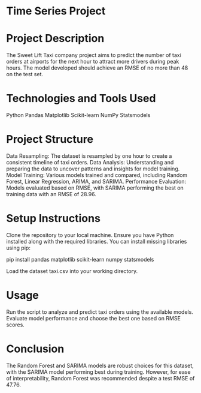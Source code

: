 # Time Series Project
# Project Description
The Sweet Lift Taxi company project aims to predict the number of taxi orders at airports for the next hour to attract more drivers during peak hours. The model developed should achieve an RMSE of no more than 48 on the test set.

# Technologies and Tools Used
Python
Pandas
Matplotlib
Scikit-learn
NumPy
Statsmodels

# Project Structure
Data Resampling: The dataset is resampled by one hour to create a consistent timeline of taxi orders.
Data Analysis: Understanding and preparing the data to uncover patterns and insights for model training.
Model Training: Various models trained and compared, including Random Forest, Linear Regression, ARIMA, and SARIMA.
Performance Evaluation: Models evaluated based on RMSE, with SARIMA performing the best on training data with an RMSE of 28.96.

# Setup Instructions
Clone the repository to your local machine.
Ensure you have Python installed along with the required libraries. You can install missing libraries using pip:

   
   pip install pandas matplotlib scikit-learn numpy statsmodels
   

Load the dataset taxi.csv into your working directory.

# Usage
Run the script to analyze and predict taxi orders using the available models.
Evaluate model performance and choose the best one based on RMSE scores.

# Conclusion
The Random Forest and SARIMA models are robust choices for this dataset, with the SARIMA model performing best during training. However, for ease of interpretability, Random Forest was recommended despite a test RMSE of 47.76.

